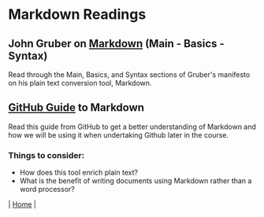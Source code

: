 # Markdown Readings

## John Gruber on [Markdown](https://daringfireball.net/projects/markdown/) (Main - Basics - Syntax)

Read through the Main, Basics, and Syntax sections of Gruber's manifesto on his plain text conversion tool, Markdown.

## [GitHub Guide](https://guides.github.com/features/mastering-markdown/) to Markdown

Read this guide from GitHub to get a better understanding of Markdown and how we will be using it when undertaking Github later in the course.

### Things to consider:

- How does this tool enrich plain text?
- What is the benefit of writing documents using Markdown rather than a word processor?

| [Home](https://github.com/ajeannette/lit-dig-age) |